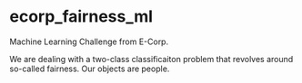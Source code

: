 # ecorp_fairness_ml
Machine Learning Challenge from E-Corp. 

We are dealing with a two-class classificaiton problem that revolves around so-called fairness. Our objects are people.
